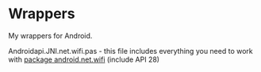 # Wrappers
My wrappers for Android.

Androidapi.JNI.net.wifi.pas - this file includes everything you need to work with [package android.net.wifi](https://developer.android.com/reference/android/net/wifi/package-summary) (include API 28)
